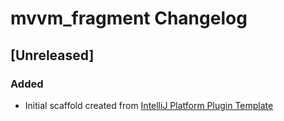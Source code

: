 <!-- Keep a Changelog guide -> https://keepachangelog.com -->

# mvvm_fragment Changelog

## [Unreleased]
### Added
- Initial scaffold created from [IntelliJ Platform Plugin Template](https://github.com/JetBrains/intellij-platform-plugin-template)
